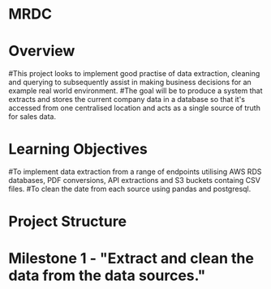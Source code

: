 # MRDC
# Overview
#This project looks to implement good practise of data extraction, cleaning and querying to subsequently assist in making business decisions for an example real world environment.
#The goal will be to produce a system that extracts and stores the current company data in a database so that it's accessed from one centralised location and acts as a single source of truth for sales data. 

# Learning Objectives
#To implement data extraction from a range of endpoints utilising AWS RDS databases, PDF conversions, API extractions and S3 buckets containg CSV files.
#To clean the date from each source using pandas and postgresql.

# Project Structure
# Milestone 1 - "Extract and clean the data from the data sources."


